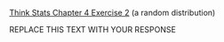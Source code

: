 [Think Stats Chapter 4 Exercise 2](http://greenteapress.com/thinkstats2/html/thinkstats2005.html#toc41) (a random distribution)

REPLACE THIS TEXT WITH YOUR RESPONSE
